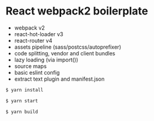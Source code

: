


# React webpack2 boilerplate
  - webpack v2
  - react-hot-loader v3
  - react-router v4
  - assets pipeline (sass/postcss/autoprefixer)
  - code splitting, vendor and client bundles
  - lazy loading (via import())
  - source maps
  - basic eslint config
  - extract text plugin and manifest.json

```sh
$ yarn install

$ yarn start

$ yarn build
```
